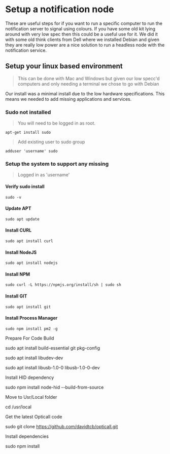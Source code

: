 # Setup a notification node

These are useful steps for if you want to run a specific computer to run the notification server to signal using colours. If you have some old kit lying around with very low spec then this could be a useful use for it. We did it with some old think clients from Dell where we installed Debian and given they are really low power are a nice solution to run a headless node with the notification service.


## Setup your linux based environment

> This can be done with Mac and Windows but given our low specc'd computers and only needing a terminal we chose to go with Debian

Our install was a minimal install due to the low hardware specifications. This means we needed to add missing applications and services.

### Sudo not installed

> You will need to be logged in as root.

`apt-get install sudo`

> Add existing user to sudo group

`adduser 'username' sudo`


### Setup the system to support any missing

> Logged in as 'username'

#### Verify sudo install

`sudo -v`

#### Update APT

`sudo apt update`

#### Install CURL

`sudo apt install curl`

#### Install NodeJS

`sudo apt install nodejs`

#### Install NPM

`sudo curl -L https://npmjs.org/install/sh | sudo sh`

#### Install GIT

`sudo apt install git`

#### Install Process Manager

`sudo npm install pm2 -g`



Prepare For Code Build

sudo apt install build-essential git pkg-config

sudo apt install libudev-dev


sudo apt install libusb-1.0-0 libusb-1.0-0-dev


Install HID dependency

sudo npm install node-hid --build-from-source





Move to Usr/Local folder

cd /usr/local


Get the latest Opticall code

sudo git clone https://github.com/davidtcb/opticall.git


Install dependencies

sudo npm install







